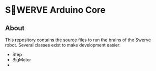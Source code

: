 # S:open_hands:WERVE Arduino Core
## About
This repository contains the source files to run the brains of the Swerve robot. Several classes exist to make development easier:
- Step
- BigMotor
- 